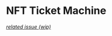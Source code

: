 # NFT Ticket Machine

*[related issue (wip)](https://github.com/substrate-developer-hub/recipes/issues/47)*